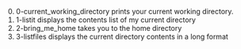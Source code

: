 0. 0-current_working_directory prints your current working directory.
1. 1-listit displays the contents list of my current directory
2. 2-bring_me_home takes you to the home directory
3. 3-listfiles displays the current directory contents in a long format
